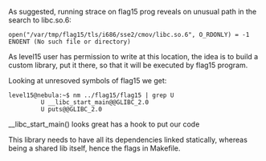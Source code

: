 As suggested, running strace on flag15 prog reveals on unusual path in the search to libc.so.6:

```
open("/var/tmp/flag15/tls/i686/sse2/cmov/libc.so.6", O_RDONLY) = -1 ENOENT (No such file or directory)
```

As level15 user has permission to write at this location, the idea is to build a custom library, put it there, so that it will be executed by flag15 program.

Looking at unresoved symbols of flag15 we get:

```
level15@nebula:~$ nm ../flag15/flag15 | grep U
         U __libc_start_main@@GLIBC_2.0
         U puts@@GLIBC_2.0
```

__libc_start_main() looks great has a hook to put our code

This library needs to have all its dependencies linked statically, whereas being a shared lib itself, hence the flags in Makefile.
